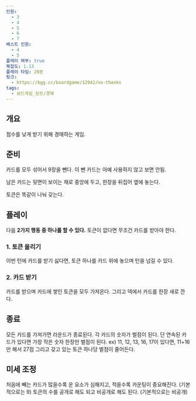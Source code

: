 ```yaml
---
인원:
  - 3
  - 4
  - 5
  - 6
  - 7
베스트 인원:
  - 4
  - 5
플레이 여부: true
복잡도: 1.13
플레이 타임: 20분
링크:
  - https://bgg.cc/boardgame/12942/no-thanks
tags:
  - 보드게임_장르/경매
---
```

## 개요
점수를 낮게 받기 위해 경매하는 게임.
## 준비
카드를 모두 섞어서 9장을 뺀다.
이 뺀 카드는 아예 사용하지 않고 보면 안됨.

남은 카드는 뒷면이 보이는 채로 중앙에 두고,
한장을 뒤집어 옆에 놓는다.

토큰은 똑같이 나눠 갖는다.
## 플레이
다음 **2가지 행동 중 하나를 할 수 있다.**
토큰이 없다면 무조건 카드를 받아야 한다.
### 1. 토큰 올리기
이번 턴에 카드를 받기 싫다면, 토큰 하나를 카드 위에 놓으며 턴을 넘길 수 있다.
### 2. 카드 받기
카드를 받으며 카드에 쌓인 토큰을 모두 가져온다.
그리고 덱에서 카드를 한장 새로 깐다.
## 종료
모든 카드를 가져가면 라운드가 종료된다.
각 카드의 숫자가 벌점이 된다.
단 연속된 카드가 있다면 가장 작은 숫자 한장만 벌점이 된다.
ex) 11, 12, 13, 16, 17이 있다면,  11+16만 해서 27점
그리고 갖고 있는 토큰 하나당 벌점이 줄어든다.
## 미세 조정
처음에 빼는 카드가 많을수록 운 요소가 심해지고, 적을수록 카운팅이 중요해진다.
(기본적으로는 9)
토큰의 수를 공개로 해도 되고 비공개로 해도 된다.
(기본적으로는 비공개)